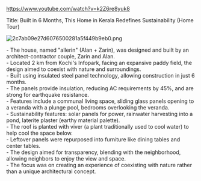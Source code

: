 https://www.youtube.com/watch?v=k2Z6re8yuk8

Title: Built in 6 Months, This Home in Kerala Redefines Sustainability (Home Tour)

![2c7ab09e27d6076500281a5f449b9eb0.png](2c7ab09e27d6076500281a5f449b9eb0.png)

\- The house, named "allerin" (Alan + Zarin), was designed and built by an architect-contractor couple, Zarin and Alan.  
\- Located 2 km from Kochi's Infopark, facing an expansive paddy field, the design aimed to coexist with nature and surroundings.  
\- Built using insulated steel panel technology, allowing construction in just 6 months.  
\- The panels provide insulation, reducing AC requirements by 45%, and are strong for earthquake resistance.  
\- Features include a communal living space, sliding glass panels opening to a veranda with a plunge pool, bedrooms overlooking the veranda.  
\- Sustainability features: solar panels for power, rainwater harvesting into a pond, laterite plaster (earthy material palette).  
\- The roof is planted with viver (a plant traditionally used to cool water) to help cool the space below.  
\- Leftover panels were repurposed into furniture like dining tables and center tables.  
\- The design aimed for transparency, blending with the neighborhood, allowing neighbors to enjoy the view and space.  
\- The focus was on creating an experience of coexisting with nature rather than a unique architectural concept.